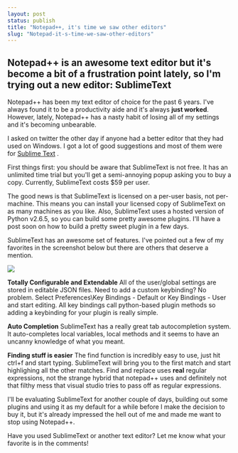 ```yaml
---
layout: post
status: publish
title: "Notepad++, it's time we saw other editors"
slug: "Notepad-it-s-time-we-saw-other-editors"
---
```


## Notepad++ is an awesome text editor but it's become a bit of a frustration point lately, so I'm trying out a new editor: SublimeText


Notepad++ has been my text editor of choice for the past 6 years. I&#39;ve always found it to be a productivity aide and it&#39;s always **just worked**. However, lately, Notepad++ has a nasty habit of losing all of my settings and it&#39;s becoming unbearable.


I asked on twitter the other day if anyone had a better editor that they had used on Windows. I got a lot of good suggestions and most of them were for [Sublime Text][1] .


First things first: you should be aware that SublimeText is not free. It has an unlimited time trial but you'll get a semi-annoying popup asking you to buy a copy. Currently, SublimeText costs $59 per user.


The good news is that SublimeText is licensed on a per-user basis, not per-machine. This means you can install your licensed copy of SublimeText on as many machines as you like. Also, SublimeText uses a hosted version of Python v2.6.5, so you can build some pretty awesome plugins. I'll have a post soon on how to build a pretty sweet plugin in a few days.


SublimeText has an awesome set of features. I've pointed out a few of my favorites in the screenshot below but there are others that deserve a mention.


![][2]


**Totally Configurable and Extendable**
All of the user/global settings are stored in editable JSON files. Need to add a custom keybinding? No problem. Select Preferences\Key Bindings - Default or Key Bindings - User and start editing. All key bindings call python-based plugin methods so adding a keybinding for your plugin is really simple.


**Auto Completion**
SublimeText has a really great tab autocompletion system. It auto-completes local variables, local methods and it seems to have an uncanny knowledge of what you meant.


**Finding stuff is easier**
The find function is incredibly easy to use, just hit ctrl+f and start typing. SublimeText will bring you to the first match and start highlighing all the other matches. Find and replace uses **real** regular expressions, not the strange hybrid that notepad++ uses and definitely not that filthy mess that visual studio tries to pass off as regular expressions.


I'll be evaluating SublimeText for another couple of days, building out some plugins and using it as my default for a while before I make the decision to buy it, but it's already impressed the hell out of me and made me want to stop using Notepad++.


Have you used SublimeText or another text editor? Let me know what your favorite is in the comments!


  [1]: http://www.sublimetext.com/2
  [2]: http://content.screencast.com/users/codeimpossible/folders/Jing/media/0cd8cd69-e702-4891-ba03-eb7ce4f986a6/2011-11-13_1750.png
